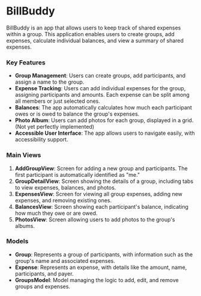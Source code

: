 # BillBuddy

BillBuddy is an app that allows users to keep track of shared expenses within a group. This application enables users to create groups, add expenses, calculate individual balances, and view a summary of shared expenses.

### Key Features

- **Group Management**: Users can create groups, add participants, and assign a name to the group.
- **Expense Tracking**: Users can add individual expenses for the group, assigning participants and amounts. Each expense can be split among all members or just selected ones.
- **Balances**: The app automatically calculates how much each participant owes or is owed to balance the group's expenses.
- **Photo Album**: Users can add photos for each group, displayed in a grid. (Not yet perfectly implemented)
- **Accessible User Interface**: The app allows users to navigate easily, with accessibility support.

### Main Views

1. **AddGroupView**: Screen for adding a new group and participants. The first participant is automatically identified as "me."
2. **GroupDetailView**: Screen showing the details of a group, including tabs to view expenses, balances, and photos.
3. **ExpensesView**: Screen for viewing all group expenses, adding new expenses, and removing existing ones.
4. **BalancesView**: Screen showing each participant's balance, indicating how much they owe or are owed.
5. **PhotosView**: Screen allowing users to add photos to the group's albums.

### Models

- **Group**: Represents a group of participants, with information such as the group's name and associated expenses.
- **Expense**: Represents an expense, with details like the amount, name, participants, and payer.
- **GroupsModel**: Model managing the logic to add, edit, and remove groups and expenses.

